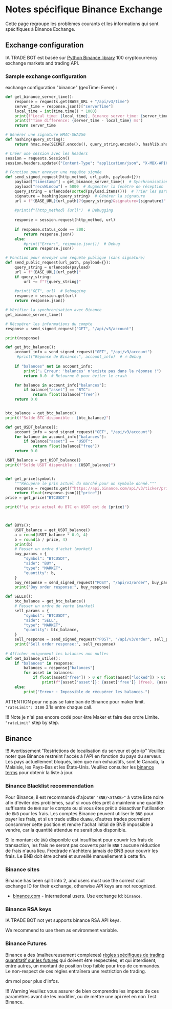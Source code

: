 # Notes spécifique Binance Exchange

Cette page regroupe les problèmes courants et les informations qui sont spécifiques à Binance Exchange.

## Exchange configuration

IA TRADE BOT est basée sur [Python Binance library](https://python-binance.readthedocs.io/en/latest/binance.html)  100 cryptocurrency
exchange markets and trading API.


### Sample exchange configuration

exchange configuration  "binance" (geoTime: Evere) :

```py
def get_binance_server_time():
    response = requests.get(BASE_URL + "/api/v3/time")
    server_time = response.json()["serverTime"]
    local_time = int(time.time() * 1000)
    print(f"Local time: {local_time}, Binance server time: {server_time}")
    print(f"Time difference: {server_time - local_time} ms")
    return server_time

# Générer une signature HMAC-SHA256
def hashing(query_string):
    return hmac.new(SECRET.encode(), query_string.encode(), hashlib.sha256).hexdigest()

# Créer une session avec les headers
session = requests.Session()
session.headers.update({"Content-Type": "application/json", "X-MBX-APIKEY": KEY})

# Fonction pour envoyer une requête signée
def send_signed_request(http_method, url_path, payload={}):
    payload["timestamp"] = get_binance_server_time()  # Synchronisation avec Binance
    payload["recvWindow"] = 5000  # Augmenter la fenêtre de réception
    query_string = urlencode(sorted(payload.items()))  # Trier les paramètres
    signature = hashing(query_string)  # Générer la signature
    url = f"{BASE_URL}{url_path}?{query_string}&signature={signature}"
    
    #print(f"{http_method} {url}")  # Debugging
    
    response = session.request(http_method, url)
    
    if response.status_code == 200:
        return response.json()
    else:
        #print("Error:", response.json())  # Debug
        return response.json()

# Fonction pour envoyer une requête publique (sans signature)
def send_public_request(url_path, payload={}):
    query_string = urlencode(payload)
    url = f"{BASE_URL}{url_path}"
    if query_string:
        url += f"?{query_string}"
    
    #print("GET", url)  # Debugging
    response = session.get(url)
    return response.json()

# Vérifier la synchronisation avec Binance
get_binance_server_time()

# Récupérer les informations du compte
response = send_signed_request("GET", "/api/v3/account")

print(response)

def get_btc_balance():
    account_info = send_signed_request("GET", "/api/v3/account")
     #print("Réponse de Binance:", account_info)  # 🔥 Debug
    
    if "balances" not in account_info:
        print("⚠️ Erreur: 'balances' n'existe pas dans la réponse !")
        return 0.0  # Retourne 0 pour éviter le crash

    for balance in account_info["balances"]:
        if balance["asset"] == "BTC":
            return float(balance["free"])
    return 0.0


btc_balance = get_btc_balance()
print(f"Solde BTC disponible : {btc_balance}")

def get_USDT_balance():
    account_info = send_signed_request("GET", "/api/v3/account")
    for balance in account_info["balances"]:
        if balance["asset"] == "USDT":
            return float(balance["free"])
    return 0.0

USDT_balance = get_USDT_balance()
print(f"Solde USDT disponible : {USDT_balance}")


def get_price(symbol):
    """Récupère le prix actuel du marché pour un symbole donné."""
    response = requests.get(f"https://api.binance.com/api/v3/ticker/price?symbol={symbol}")
    return float(response.json()["price"])
price = get_price("BTCUSDT")

print(f"Le prix actuel du BTC en USDT est de {price}")



def BUYs():
    USDT_balance = get_USDT_balance()
    a = round(USDT_balance * 0.9, 4)
    b = round(a / price, 4)
    print(b)
    # Passer un ordre d'achat (market)
    buy_params = {
        "symbol": "BTCUSDT",
        "side": "BUY",
        "type": "MARKET",
        "quantity": b,
    }
    buy_response = send_signed_request("POST", "/api/v3/order", buy_params)
    print("Buy order response:", buy_response)

def SELLs():
    btc_balance = get_btc_balance()
    # Passer un ordre de vente (market)
    sell_params = {
        "symbol": "BTCUSDT",
        "side": "SELL",
        "type": "MARKET",
        "quantity": btc_balance,
    }
    sell_response = send_signed_request("POST", "/api/v3/order", sell_params)
    print("Sell order response:", sell_response)
    
# Afficher uniquement les balances non nulles
def Get_balance_utile():
    if "balances" in response:
        balances = response["balances"]
        for asset in balances:
            if float(asset["free"]) > 0 or float(asset["locked"]) > 0:
                print(f"{asset['asset']}: {asset['free']} (free), {asset['locked']} (locked)")
    else:
        print("Erreur : Impossible de récupérer les balances.")
```

ATTENTION pour ne pas se faire ban de Binance pour maker limit.
`"rateLimit": 3100` 3.1s entre chaque call.

!!! Note
    je n'ai pas encore codé pour être Maker et faire des ordre Limite.
 `"rateLimit"`  step by step.

## Binance

!!! Avertissement "Restrictions de localisation du serveur et géo-ip"
    Veuillez noter que Binance restreint l'accès à l'API en fonction du pays du serveur. Les pays actuellement bloqués, bien que non exhaustifs, sont le Canada, la Malaisie, les Pays-Bas et les États-Unis. Veuillez consulter les [binance terms](https://www.binance.com/en/terms) pour obtenir la liste à jour.



### Binance Blacklist recommendation

Pour Binance, il est recommandé d'ajouter  `"BNB/<STAKE>"` à votre liste noire afin d'éviter des problèmes, sauf si vous êtes prêt à maintenir une quantité suffisante de `BNB` sur le compte ou si vous êtes prêt à désactiver l'utilisation de `BNB` pour les frais.
Les comptes Binance peuvent utiliser le `BNB` pour payer les frais, et si un trade utilise du`BNB`, d'autres trades pourraient consommer cette position et rendre l'achat initial de BNB impossible à vendre, car la quantité attendue ne serait plus disponible.

Si le montant de `BNB` disponible est insuffisant pour couvrir les frais de transaction, les frais ne seront pas couverts par le `BNB` t aucune réduction de frais n'aura lieu. Freqtrade n'achètera jamais de BNB pour couvrir les frais. Le BNB doit être acheté et surveillé manuellement à cette fin.

### Binance sites

Binance has been split into 2, and users must use the correct ccxt exchange ID for their exchange, otherwise API keys are not recognized.

* [binance.com](https://www.binance.com/) - International users. Use exchange id: `binance`.

### Binance RSA keys

IA TRADE BOT not yet supports binance RSA API keys.

We recommend to use them as environment variable.


### Binance Futures

Binance a des (malheureusement complexes) [règles spécifiques de trading quantitatif sur les futures](https://www.binance.com/en/support/faq/4f462ebe6ff445d4a170be7d9e897272) qui doivent être respectées, et qui interdisent, entre autres, un montant de position trop faible pour trop de commandes.
Le non-respect de ces règles entraînera une restriction de trading.

dm moi pour plus d'infos.




!!! Warning
    Veuillez vous assurer de bien comprendre les impacts de ces paramètres avant de les modifier, ou de mettre une api réel en non Test Binance.
